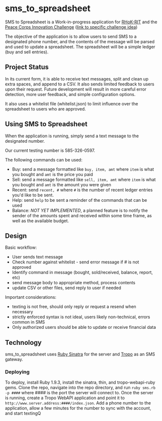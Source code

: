 # sms_to_spreadsheet

SMS to Spreadsheet is a Work-in-progress application for [RHoK-RIT](http://www.rhok.org/) and the [Peace Corps Innovation Challenge](http://innovationchallenge.peacecorps.gov/) ([link to specific challenge idea](http://innovationchallenge.peacecorps.gov/idea/27))

The objective of the application is to allow users to send SMS to a designated phone number, and the contents of the message will be parsed and used to update a spreadsheet. The spreadsheet will be a simple ledger (buy and sell entries).

## Project Status
In its current form, it is able to receive text messages, split and clean up extra spaces, and append to a CSV. It also sends limited feedback to users upon their request. Future development will result in more careful error detection, more user feedback, and simple configuration options. 

It also uses a whitelist file (whitelist.json) to limit influence over the spreadsheet to users who are approved.

## Using SMS to Spreadsheet
When the application is running, simply send a text message to the designated number.

Our current testing number is 585-326-0597.

The following commands can be used:

 * Buy: send a message formatted like `buy, item, amt` where `item` is what you bought and `amt` is the price you paid
 * Sell: send a message formatted like `sell, item, amt` where `item` is what you bought and `amt` is the amount you were given
 * Recent: send `recent, #` where `#` is the number of recent ledger entries you'd like to be sent.
 * Help: send `help` to be sent a reminder of the commands that can be used
 * Balance: *NOT YET IMPLEMENTED*, a planned feature is to notify the sender of the amounts spent and received within some time frame, as well as the available budget.


## Design

Basic workflow:
 * User sends text message
 * Check number against whitelist - send error message if # is not approved
 * Identify command in message (bought, sold/received, balance, report, etc)
 * send message body to appropriate method, process contents
 * update CSV or other files, send reply to user if needed

Important considerations:
 * texting is not free, should only reply or request a resend when necessary
 * strictly enforced syntax is not ideal, users likely non-technical, errors common in SMS
 * Only authorized users should be able to update or receive financial data

## Technology

sms_to_spreadsheet uses [Ruby Sinatra](http://sinatrarb.com) for the server and [Tropo](http://www.tropo.com) as an SMS gateway.

### Deploying
To deploy, install Ruby 1.9.3, install the sinatra, thin, and tropo-webapi-ruby gems. Clone the repo, navigate into the repo directory, and run `ruby sms.rb -p ####` where #### is the port the server will connect to. Once the server is running, create a Tropo WebAPI application and point it to `http://www.server.address:####/index.json`. Add a phone number to the application, allow a few minutes for the number to sync with the account, and start textingQ

